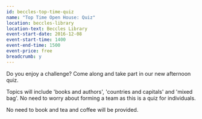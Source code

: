 ```yaml
---
id: beccles-top-time-quiz
name: "Top Time Open House: Quiz"
location: beccles-library
location-text: Beccles Library
event-start-date: 2016-12-08
event-start-time: 1400
event-end-time: 1500
event-price: free
breadcrumb: y
---
```


Do you enjoy a challenge? Come along and take part in our new afternoon quiz.

Topics will include 'books and authors', 'countries and capitals' and 'mixed bag'. No need to worry about forming a team as this is a quiz for individuals.

No need to book and tea and coffee will be provided.
